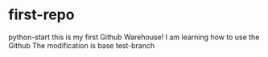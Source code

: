 # first-repo
python-start
this is my first Github Warehouse!
I am learning how to use the Github
The modification is base test-branch
